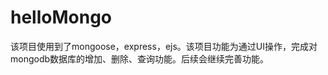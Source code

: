 helloMongo
==========

该项目使用到了mongoose，express，ejs。该项目功能为通过UI操作，完成对mongodb数据库的增加、删除、查询功能。后续会继续完善功能。

